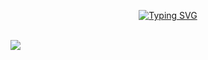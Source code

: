 <div align="center">

[![Typing SVG](https://readme-typing-svg.demolab.com?font=Fira+Code&duration=3000&pause=500&color=F7D11E&center=true&width=435&lines=Hi%2C+I'm+Shluf;%24+npx+shluf;That's+all)](https://git.io/typing-svg)

</div>

<!---
shluf/shluf is a ✨ special ✨ repository because its `README.md` (this file) appears on your GitHub profile.
You can click the Preview link to take a look at your changes.
--->
<br>
<img src="https://komarev.com/ghpvc/?username=shluf&color=ff69b4&label=Views">
